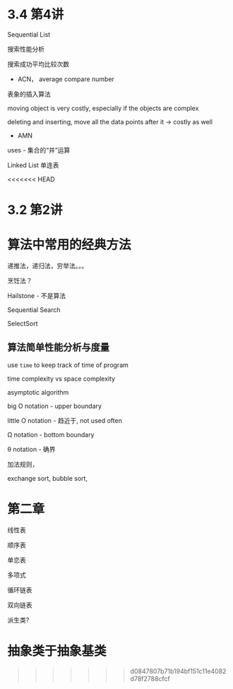 # 3.4 第4讲

Sequential List 

搜索性能分析

搜索成功平均比较次数

- ACN， average compare number

表象的插入算法

moving object is very costly, especially if the objects are complex

deleting and inserting, move all the data points after it -> costly as well

- AMN

uses - 集合的“并”运算



Linked List 单连表

<<<<<<< HEAD
# 3.2 第2讲

# 算法中常用的经典方法

递推法，递归法，穷举法。。。

烹饪法？

Hailstone - 不是算法

Sequential Search 

SelectSort

## 算法简单性能分析与度量

use ```time``` to keep track of time of program

time complexity vs space complexity

asymptotic algorithm 

big O notation  - upper boundary

little O notation - 趋近于, not used often

Ω notation - bottom boundary

θ notation - 确界

加法规则，

exchange sort, bubble sort, 

# 第二章

线性表

顺序表

单恋表

多项式

循环链表

双向链表 



派生类?

抽象类于抽象基类
=======
>>>>>>> d0847807b71b194bf151c11e4082d78f2788cfcf
